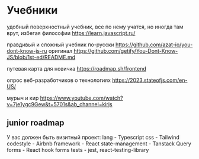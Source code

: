 # Учебники

удобный поверхностный учебник, все по нему учатся, но иногда там врут, избегая философии
<https://learn.javascript.ru/>

правдивый и сложный учебник
по-русски
<https://github.com/azat-io/you-dont-know-js-ru>
оригинал
<https://github.com/getify/You-Dont-Know-JS/blob/1st-ed/README.md>

путевая карта для новичка
<https://roadmap.sh/frontend>

опрос веб-разработчиков о технологиях
<https://2023.stateofjs.com/en-US/>

мурыч и кир
https://www.youtube.com/watch?v=7je1ygc9Gew&t=5701s&ab_channel=kirjs

## junior roadmap

У вас должен быть визитный проект:
lang - Typescript
css - Tailwind
codestyle - Airbnb
framework - React
state-management - Tanstack Query
forms - React hook forms
tests - jest, react-testing-library
